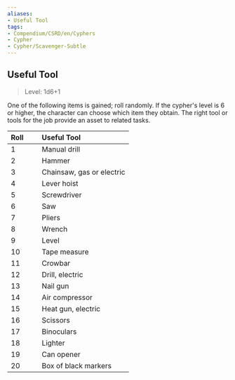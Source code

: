 ```yaml
---
aliases:
- Useful Tool
tags:
- Compendium/CSRD/en/Cyphers
- Cypher
- Cypher/Scavenger-Subtle
---
```


  
## Useful Tool  
>Level: 1d6+1  
  
One of the following items is gained; roll randomly. If the cypher's level is 6 or higher, the character can choose which item they obtain. The right tool or tools for the job provide an asset to related tasks.  

|  Roll &nbsp; &nbsp; &nbsp; | Useful Tool  |  
| ------------- | :----------- |  
| 1 | Manual drill |  
| 2 | Hammer |  
| 3 | Chainsaw, gas or electric |  
| 4 | Lever hoist |  
| 5 | Screwdriver |  
| 6 | Saw |  
| 7 | Pliers |  
| 8 | Wrench |  
| 9 | Level |  
| 10 | Tape measure |  
| 11 | Crowbar |  
| 12 | Drill, electric |  
| 13 | Nail gun |  
| 14 | Air compressor |  
| 15 | Heat gun, electric |  
| 16 | Scissors |  
| 17 | Binoculars |  
| 18 | Lighter |  
| 19 | Can opener |  
| 20 | Box of black markers |
